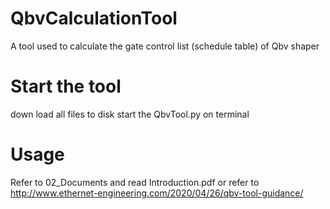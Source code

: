 # QbvCalculationTool
A tool used to calculate the gate control list (schedule table) of Qbv shaper 

# Start the tool
down load all files to disk
start the QbvTool.py on terminal

# Usage
Refer to 02_Documents and read Introduction.pdf
or refer to http://www.ethernet-engineering.com/2020/04/26/qbv-tool-guidance/
